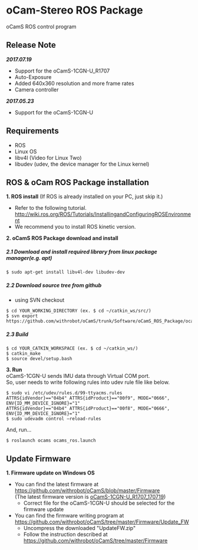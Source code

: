 # oCam-Stereo ROS Package
oCamS ROS control program

## Release Note
***2017.07.19***
* Support for the oCamS-1CGN-U_R1707
* Auto-Exposure
* Added 640x360 resolution and more frame rates
* Camera controller

***2017.05.23***
* Support for the oCamS-1CGN-U


## Requirements
- ROS
- Linux OS
- libv4l  (Video for Linux Two)
- libudev (udev, the device manager for the Linux kernel)


## ROS & oCam ROS Package installation
**1. ROS install** (If ROS is already installed on your PC, just skip it.)</br>
* Refer to the following tutorial.</br>
http://wiki.ros.org/ROS/Tutorials/InstallingandConfiguringROSEnvironment
* We recommend you to install ROS kinetic version.


**2. oCamS ROS Package download and install**

  ##### 2.1 Download and install required library from linux package manager(e.g. apt)
  ```
  $ sudo apt-get install libv4l-dev libudev-dev
  ```
  ##### 2.2 Download source tree from github
  * using SVN checkout
  ```
  $ cd YOUR_WORKING_DIRECTORY (ex. $ cd ~/catkin_ws/src/)
  $ svn export https://github.com/withrobot/oCamS/trunk/Software/oCamS_ROS_Package/ocams
  ```
  ##### 2.3 Build
  ```
  $ cd YOUR_CATKIN_WORKSPACE (ex. $ cd ~/catkin_ws/)
  $ catkin_make
  $ source devel/setup.bash
  ```

**3. Run**</br>
oCamS-1CGN-U sends IMU data through Virtual COM port.</br>
So, user needs to write following rules into udev rule file like below.
```
$ sudo vi /etc/udev/rules.d/99-ttyacms.rules
ATTRS{idVendor}=="04b4" ATTRS{idProduct}=="00f9", MODE="0666", ENV{ID_MM_DEVICE_IGNORE}="1"
ATTRS{idVendor}=="04b4" ATTRS{idProduct}=="00f8", MODE="0666", ENV{ID_MM_DEVICE_IGNORE}="1"
$ sudo udevadm control –reload-rules
```
And, run...
```
$ roslaunch ocams ocams_ros.launch
```

## Update Firmware
**1. Firmware update on Windows OS**</br>
- You can find the latest firmware at https://github.com/withrobot/oCamS/blob/master/Firmware</br>
  (The latest firmware version is [oCamS-1CGN-U_R1707_170719](https://github.com/withrobot/oCamS/raw/master/Firmware/oCamS-1CGN-U_R1707_170719.img))
  - Correct file for the oCamS-1CGN-U should be selected for the firmware update
- You can find the firmware writing program at https://github.com/withrobot/oCamS/tree/master/Firmware/Update_FW</br>
  - Uncompress the downloaded "UpdateFW.zip"</br>
  - Follow the instruction described at https://github.com/withrobot/oCamS/tree/master/Firmware
